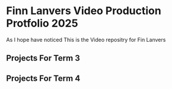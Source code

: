 # Finn Lanvers Video Production Protfolio 2025

As I hope have noticed This is the Video repositry for Fin Lanvers


## Projects For Term 3

## Projects For Term 4

